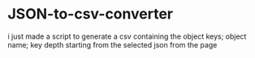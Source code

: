 # JSON-to-csv-converter
i just made a script to generate a csv containing the object keys; object name; key depth starting from the selected json from the page
